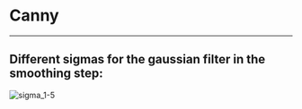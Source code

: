 # Canny
__________
## Different sigmas for the gaussian filter in the smoothing step:
![sigma_1-5](https://user-images.githubusercontent.com/36142935/171308247-cc949e9d-70af-4cdd-aeae-3f03cdbedfa1.gif)
